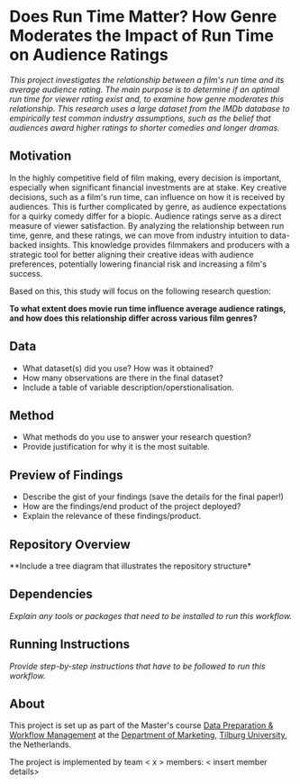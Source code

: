 # Does Run Time Matter? How Genre Moderates the Impact of Run Time on Audience Ratings

*This project investigates the relationship between a film's run time and its average audience rating. The main purpose is to determine if an optimal run time for viewer rating exist and, to examine how genre moderates this relationship. This research uses a large dataset from the IMDb database to empirically test common industry assumptions, such as the belief that audiences award higher ratings to shorter comedies and longer dramas.*

## Motivation

In the highly competitive field of film making, every decision is important, especially when significant financial investments are at stake. Key creative decisions, such as a film's run time, can influence on how it is received by audiences. This is further complicated by genre, as audience expectations for a quirky comedy differ for a biopic. Audience ratings serve as a direct measure of viewer satisfaction. By analyzing the relationship between run time, genre, and these ratings, we can move from industry intuition to data-backed insights. This knowledge provides filmmakers and producers with a strategic tool for better aligning their creative ideas with audience preferences, potentially lowering financial risk and increasing a film's success.

Based on this, this study will focus on the following research question:

**To what extent does movie run time influence average audience ratings, and how does this relationship differ across various film genres?**

## Data

-   What dataset(s) did you use? How was it obtained?
-   How many observations are there in the final dataset?
-   Include a table of variable description/operstionalisation.

## Method

-   What methods do you use to answer your research question?
-   Provide justification for why it is the most suitable.

## Preview of Findings

-   Describe the gist of your findings (save the details for the final paper!)
-   How are the findings/end product of the project deployed?
-   Explain the relevance of these findings/product.

## Repository Overview

\*\*Include a tree diagram that illustrates the repository structure\*

## Dependencies

*Explain any tools or packages that need to be installed to run this workflow.*

## Running Instructions

*Provide step-by-step instructions that have to be followed to run this workflow.*

## About

This project is set up as part of the Master's course [Data Preparation & Workflow Management](https://dprep.hannesdatta.com/) at the [Department of Marketing](https://www.tilburguniversity.edu/about/schools/economics-and-management/organization/departments/marketing), [Tilburg University](https://www.tilburguniversity.edu/), the Netherlands.

The project is implemented by team \< x \> members: \< insert member details\>
